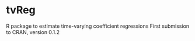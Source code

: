 # tvReg
R package to estimate time-varying coefficient regressions
First submission to CRAN, version 0.1.2
